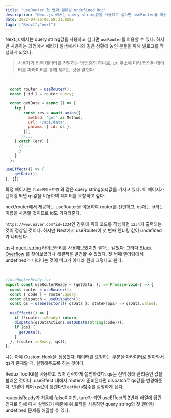```yaml
---
title: "useRouter 첫 번째 렌더링 undefined Bug"
description: "Next.js 에서는 query string값을 사용하고 싶다면 useRouter를 이용할 수 있다. 하지만 이 값을 이용하여 데이터를 요청하면 원하던 대로 동작하지 않을 수 있다."
date: 2022-04-26T00:58:31.828Z
tags: ["React","next"]
---
```

Next.js 에서는 query string값을 사용하고 싶다면 `useRouter`를 이용할 수 있다. 하지만 사용하는 과정에서 에러가 발생해서 나와 같은 상황에 놓인 분들을 위해 벨로그를 작성하게 되었다.

> 사용자가 입력 데이터를 전달하는 방법중의 하나로, url 주소에 미리 협의된 데이터를 파라미터를 통해 넘기는 것을 말한다.

<br>

```jsx
  const router = useRouter();
  const { id } = router.query;

  const getData = async () => {
    try {
        const res = await axios({
          method: 'get' as Method,
          url: '/api/data',
          params: { id: qs },
        });
       //...
    } catch (err) {
      //...
      }
    }
  };

useEffect(() => {
	getData();
}, [])
```

특정 페이지는 `?id=쿼리스트링` 와 같은 query string(qs)값을 가지고 있다. 이 페이지가 렌더링 되면 qs값을 이용하여 데이터를 요청하고 싶다.

next/router에서 제공하는 useRouter을 이용하여 router를 선언하고, qs에는 id라는 이름을 사용할 것이므로 id도 가져와준다.

`https://www.naver.com?id=1234`인 경우에 위의 코드를 작성하면 `1234`가 출력되는 것이 정상일 것이다. 하지만 Next에서 useRouter이 첫 번째 렌더링 값이 undefined가 나타난다.

[qs](https://www.npmjs.com/package/qs)나 [quert-string](https://www.npmjs.com/package/query-string) 라이브러리를 사용해보았지만 결과는 같았다. 그러다 [Stack Overflow](https://stackoverflow.com/questions/61040790/userouter-withrouter-receive-undefined-on-query-in-first-render) 를 찾아보았더니 해결책을 발견할 수 있었다. 첫 번째 렌더링에서 undefined가 나타나는 것이 버그가 아니라 원래 그렇다고 한다.

<br>

```jsx
//useRouterReady.tsx
export const useRouterReady = (getData: () => Promise<void>) => {
  const router = useRouter();
  const { code } = router.query;
  const dispatch = useDispatch();
  const qs = useSelector(({ qsData }: stateProps) => qsData.value);

  useEffect(() => {
    if (!router.isReady) return;
    dispatch(qsDataActions.setQsData(String(code)));
    if (qs) {
      getData();
    }
  }, [router.isReady, qs]);
};
```

나는 아예 Custom Hook을 생성했다. 데이터를 요청하는 부분을 파라미터로 받아와서 qs가 존재할 때, 실행해주도록 하는 것이다.

Redux ToolKit을 사용하고 있어 간략하게 설명하겠다. qs는 전역 상태 관리중인 값을 불러온 것이다. useEffect 내에서 router가 준비된다면 dispatch로 qs값을 변경해준다. 변경이 되어 qs값이 생긴다면 `getData`함수를 실행하게 된다.

router.isReady가 처음에 false이지만, ture가 되면 useEffect의 2번째 배열에 담긴 인자로 인해 다시 실행되기 때문에 위 로직을 사용하면 query string의 첫 렌더링 undefined 문제를 해결할 수 있다.


